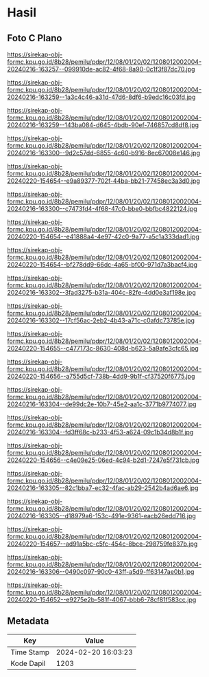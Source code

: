 # Hasil

## Foto C Plano

https://sirekap-obj-formc.kpu.go.id/8b28/pemilu/pdpr/12/08/01/20/02/1208012002004-20240216-163257--099910de-ac82-4f68-8a90-0c1f3f87dc70.jpg

https://sirekap-obj-formc.kpu.go.id/8b28/pemilu/pdpr/12/08/01/20/02/1208012002004-20240216-163259--1a3c4c46-a31d-47d6-8df6-b9edc16c03fd.jpg

https://sirekap-obj-formc.kpu.go.id/8b28/pemilu/pdpr/12/08/01/20/02/1208012002004-20240216-163259--143ba084-d645-4bdb-90ef-746857cd8df8.jpg

https://sirekap-obj-formc.kpu.go.id/8b28/pemilu/pdpr/12/08/01/20/02/1208012002004-20240216-163300--9d2c57dd-6855-4c60-b916-8ec67008e146.jpg

https://sirekap-obj-formc.kpu.go.id/8b28/pemilu/pdpr/12/08/01/20/02/1208012002004-20240220-154654--e9a89377-702f-44ba-bb21-77458ec3a3d0.jpg

https://sirekap-obj-formc.kpu.go.id/8b28/pemilu/pdpr/12/08/01/20/02/1208012002004-20240216-163300--c7473fd4-4f68-47c0-bbe0-bbfbc4822124.jpg

https://sirekap-obj-formc.kpu.go.id/8b28/pemilu/pdpr/12/08/01/20/02/1208012002004-20240220-154654--e41888a4-4e97-42c0-9a77-a5c1a333dad1.jpg

https://sirekap-obj-formc.kpu.go.id/8b28/pemilu/pdpr/12/08/01/20/02/1208012002004-20240220-154654--bf278dd9-66dc-4a65-bf00-971d7a3bacf4.jpg

https://sirekap-obj-formc.kpu.go.id/8b28/pemilu/pdpr/12/08/01/20/02/1208012002004-20240216-163302--3fad3275-b31a-404c-82fe-4dd0e3af198e.jpg

https://sirekap-obj-formc.kpu.go.id/8b28/pemilu/pdpr/12/08/01/20/02/1208012002004-20240216-163302--17cf56ac-2eb2-4b43-a71c-c0afdc73785e.jpg

https://sirekap-obj-formc.kpu.go.id/8b28/pemilu/pdpr/12/08/01/20/02/1208012002004-20240220-154655--c477173c-8630-408d-b623-5a9afe3cfc65.jpg

https://sirekap-obj-formc.kpu.go.id/8b28/pemilu/pdpr/12/08/01/20/02/1208012002004-20240220-154656--a755d5cf-738b-4dd9-9b1f-cf37520f6775.jpg

https://sirekap-obj-formc.kpu.go.id/8b28/pemilu/pdpr/12/08/01/20/02/1208012002004-20240216-163304--de99dc2e-10b7-45e2-aa1c-3771b9774077.jpg

https://sirekap-obj-formc.kpu.go.id/8b28/pemilu/pdpr/12/08/01/20/02/1208012002004-20240216-163304--fd3ff68c-b233-4f53-a624-09c1b34d8b1f.jpg

https://sirekap-obj-formc.kpu.go.id/8b28/pemilu/pdpr/12/08/01/20/02/1208012002004-20240220-154656--c4e09e25-06ed-4c94-b2d1-7247e5f731cb.jpg

https://sirekap-obj-formc.kpu.go.id/8b28/pemilu/pdpr/12/08/01/20/02/1208012002004-20240216-163305--82c1bba7-ec32-4fac-ab29-2542b4ad6ae6.jpg

https://sirekap-obj-formc.kpu.go.id/8b28/pemilu/pdpr/12/08/01/20/02/1208012002004-20240216-163305--d18979a6-153c-491e-9361-eacb26edd716.jpg

https://sirekap-obj-formc.kpu.go.id/8b28/pemilu/pdpr/12/08/01/20/02/1208012002004-20240220-154657--ad91a5bc-c5fc-454c-8bce-298759fe837b.jpg

https://sirekap-obj-formc.kpu.go.id/8b28/pemilu/pdpr/12/08/01/20/02/1208012002004-20240216-163306--0490c097-90c0-43ff-a5d9-ff63147ae0b1.jpg

https://sirekap-obj-formc.kpu.go.id/8b28/pemilu/pdpr/12/08/01/20/02/1208012002004-20240220-154652--e9275e2b-581f-4067-bbb6-78cf81f583cc.jpg


## Metadata

| Key        | Value               |
| ---------- | ------------------- |
| Time Stamp | 2024-02-20 16:03:23 |
| Kode Dapil | 1203                |



